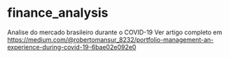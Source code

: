 # finance_analysis
Analise do mercado brasileiro durante o COVID-19
Ver artigo completo em 
https://medium.com/@robertomansur_8232/portfolio-management-an-experience-during-covid-19-6bae02e092e0
